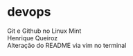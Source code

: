 # devops
Git e Github no Linux Mint<br>
Henrique Queiroz<br>
Alteração do README via vim no terminal
